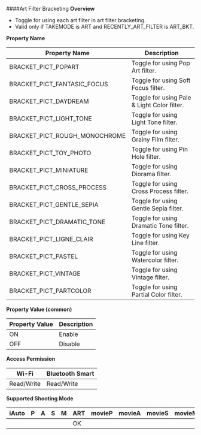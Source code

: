 ####Art Filter Bracketing
**Overview**

+ Toggle for using each art filter in art filter bracketing.
+ Valid only if TAKEMODE is ART and RECENTLY_ART_FILTER is ART_BKT. 

**Property Name**

<div class="table-artfilter-1">

|         Property Name         |                 Description                 |
|-------------------------------|---------------------------------------------|
| BRACKET_PICT_POPART           | Toggle for using Pop Art filter.            |
| BRACKET_PICT_FANTASIC_FOCUS   | Toggle for using Soft Focus filter.         |
| BRACKET_PICT_DAYDREAM         | Toggle for using Pale & Light Color filter. |
| BRACKET_PICT_LIGHT_TONE       | Toggle for using Light Tone filter.         |
| BRACKET_PICT_ROUGH_MONOCHROME | Toggle for using Grainy Film filter.        |
| BRACKET_PICT_TOY_PHOTO        | Toggle for using Pin Hole filter.           |
| BRACKET_PICT_MINIATURE        | Toggle for using Diorama filter.            |
| BRACKET_PICT_CROSS_PROCESS    | Toggle for using Cross Process filter.      |
| BRACKET_PICT_GENTLE_SEPIA     | Toggle for using Gentle Sepia filter.       |
| BRACKET_PICT_DRAMATIC_TONE    | Toggle for using Dramatic Tone filter.      |
| BRACKET_PICT_LIGNE_CLAIR      | Toggle for using Key Line filter.           |
| BRACKET_PICT_PASTEL           | Toggle for using Watercolor filter.         |
| BRACKET_PICT_VINTAGE          | Toggle for using Vintage filter.            |
| BRACKET_PICT_PARTCOLOR        | Toggle for using Partial Color filter.      |

</div>

**Property Value (common)**

<div class="table-artfilter-1">

| Property Value | Description |
|----------------|-------------|
| ON             | Enable      |
| OFF            | Disable     |

</div>

**Access Permission**
<div class="table-art-access">

|   Wi-Fi    | Bluetooth Smart |
|------------|-----------------|
| Read/Write | Read/Write      |

</div>

**Supported Shooting Mode**
<div class="table-art-conflict">

| iAuto | P | A | S | M | ART | movieP | movieA | movieS | movieM |
|-------|---|---|---|---|-----|--------|--------|--------|--------|
|       |   |   |   |   | OK  |        |        |        |        |

</div>
